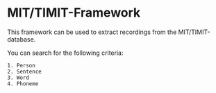 # MIT/TIMIT-Framework 

This framework can be used to extract recordings from the MIT/TIMIT-database.

You can search for the following criteria:

	1. Person
	2. Sentence
	3. Word
	4. Phoneme


 